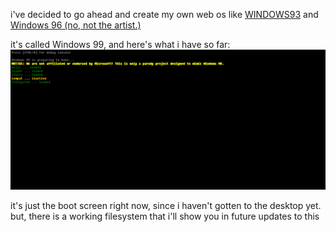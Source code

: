 i've decided to go ahead and create my own web os like [WINDOWS93](https://windows93.net) and [Windows 96 (no, not the artist.)](https://windows96.net)

it's called Windows 99, and here's what i have so far:
![Image of the Windows 99 boot screen](/assets/images/blog/2/w99.png)

it's just the boot screen right now, since i haven't gotten to the desktop yet.<br>
but, there is a working filesystem that i'll show you in future updates to this
